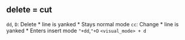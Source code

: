 ## delete = cut
`dd`, `D`: Delete
    * line is yanked
    * Stays normal mode
`cc`: Change
    * line is yanked
    * Enters insert mode
`"+dd`,`"+D`
`<visual_mode> + d`
